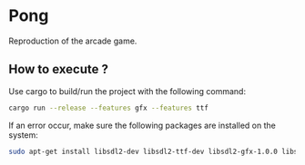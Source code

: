 # Pong

Reproduction of the arcade game.

## How to execute ?

Use cargo to build/run the project with the following command:
```bash
cargo run --release --features gfx --features ttf
```

If an error occur, make sure the following packages are installed on the system:
```bash
sudo apt-get install libsdl2-dev libsdl2-ttf-dev libsdl2-gfx-1.0.0 libsdl2-gfx-dev
```
